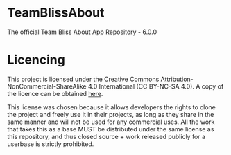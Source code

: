 # TeamBlissAbout
The official Team Bliss About App Repository - 6.0.0

# Licencing

This project is licensed under the Creative Commons Attribution-NonCommercial-ShareAlike 4.0 International (CC BY-NC-SA 4.0). A copy of the licence can be obtained [here](http://creativecommons.org/licenses/by-nc-sa/4.0/legalcode).

This license was chosen because it allows developers the rights to clone the project and freely use it in their projects, as long as they share in the same manner and will not be used for any commercial uses. All the work that takes this as a base MUST be distributed under the same license as this repository, and thus closed source + work released publicly for a userbase is strictly prohibited.

